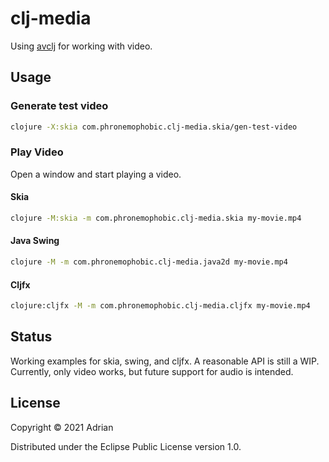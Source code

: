 # clj-media

Using [avclj](https://github.com/cnuernber/avclj) for working with video.

## Usage

### Generate test video

```bash
clojure -X:skia com.phronemophobic.clj-media.skia/gen-test-video
```


### Play Video

Open a window and start playing a video.

#### Skia

```bash
clojure -M:skia -m com.phronemophobic.clj-media.skia my-movie.mp4
```

#### Java Swing

```bash
clojure -M -m com.phronemophobic.clj-media.java2d my-movie.mp4
```

#### Cljfx

```bash
clojure:cljfx -M -m com.phronemophobic.clj-media.cljfx my-movie.mp4
```

## Status

Working examples for skia, swing, and cljfx. A reasonable API is still a WIP. Currently, only video works, but future support for audio is intended.

## License

Copyright © 2021 Adrian

Distributed under the Eclipse Public License version 1.0.
